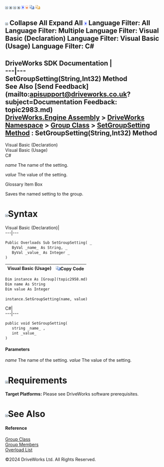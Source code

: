 ![](dotnetimages/collapse.gif) ![](dotnetimages/expand.gif) ![](dotnetimages/collapse.gif) ![](dotnetimages/expand.gif) ![](dotnetimages/drpdown.gif) ![](dotnetimages/drpdown_orange.gif) ![](dotnetimages/copycode.gif) ![](dotnetimages/copycodeHighlight.gif)

![](dotnetimages/collapse.gif) Collapse All Expand All ![](dotnetimages/drpdown.gif) Language Filter: All  Language Filter: Multiple  Language Filter: Visual Basic (Declaration) Language Filter: Visual Basic (Usage) Language Filter: C#  
---  
DriveWorks SDK Documentation  |   
---|---  
SetGroupSetting(String,Int32) Method   
See Also [Send Feedback](mailto:apisupport@driveworks.co.uk?subject=Documentation Feedback: topic2983.md)  
[DriveWorks.Engine Assembly](topic2156.md) > [DriveWorks Namespace](topic2159.md) > [Group Class](topic2958.md) > [SetGroupSetting Method](topic2980.md) : SetGroupSetting(String,Int32) Method  
---  
  
Visual Basic (Declaration)    
Visual Basic (Usage)    
C# 

_name_
    The name of the setting.

_value_
    The value of the setting.

Glossary Item Box

Saves the named setting to the group. 

# ![](dotnetimages/collapse.gif)Syntax

Visual Basic (Declaration)|   
---|---  
      
    
    Public Overloads Sub SetGroupSetting( _
       ByVal _name_ As String, _
       ByVal _value_ As Integer _
    )   
  
Visual Basic (Usage)| ![](dotnetimages/copycode.gif)Copy Code  
---|---  
      
    
    Dim instance As [Group](topic2958.md)
    Dim name As String
    Dim value As Integer
     
    instance.SetGroupSetting(name, value)  
  
C#|   
---|---  
      
    
    public void SetGroupSetting( 
       string _name_ ,
       int _value_
    )  
  
#### Parameters

 _name_
    The name of the setting.
_value_
    The value of the setting.

# ![](dotnetimages/collapse.gif)Requirements

**Target Platforms:** Please see DriveWorks software prerequisites.

# ![](dotnetimages/collapse.gif)See Also

#### Reference

[Group Class](topic2958.md)   
[Group Members](topic2959.md)   
[Overload List](topic2980.md)

©2024 DriveWorks Ltd. All Rights Reserved.
